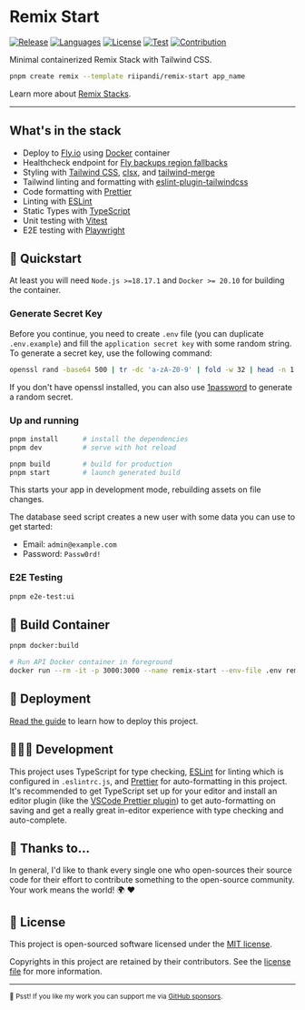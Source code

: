 # Remix Start

[![Release](https://img.shields.io/github/v/release/riipandi/remix-start?logo=remix&color=orange)](https://github.com/riipandi/remix-start/releases)
[![Languages](https://img.shields.io/github/languages/top/riipandi/remix-start)](https://github.com/riipandi/remix-start)
[![License](https://img.shields.io/github/license/riipandi/remix-start)][mit-license]
[![Test](https://github.com/riipandi/remix-start/actions/workflows/test.yml/badge.svg)](https://github.com/riipandi/remix-start/actions/workflows/test.yml)
[![Contribution](https://img.shields.io/badge/Contributions-welcome-gray.svg)](https://github.com/riipandi/remix-start/pulse)

Minimal containerized Remix Stack with Tailwind CSS.

```sh
pnpm create remix --template riipandi/remix-start app_name
```

Learn more about [Remix Stacks](https://remix.run/docs/en/main/guides/templates#stacks).

---

## What's in the stack

- Deploy to [Fly.io](https://fly.io) using [Docker](https://www.docker.com/) container
- Healthcheck endpoint for [Fly backups region fallbacks](https://fly.io/docs/reference/configuration/#services-http_checks)
- Styling with [Tailwind CSS](https://tailwindcss.com/), [clsx](https://www.npmjs.com/package/clsx), and [tailwind-merge](https://www.npmjs.com/package/tailwind-merge)
- Tailwind linting and formatting with [eslint-plugin-tailwindcss](https://www.npmjs.com/package/eslint-plugin-tailwindcss)
- Code formatting with [Prettier](https://prettier.io)
- Linting with [ESLint](https://eslint.org)
- Static Types with [TypeScript](https://typescriptlang.org)
- Unit testing with [Vitest](https://vitest.dev)
- E2E testing with [Playwright](https://playwright.dev)

## 🏁 Quickstart

At least you will need `Node.js >=18.17.1` and `Docker >= 20.10` for building the container.

### Generate Secret Key

Before you continue, you need to create `.env` file (you can duplicate `.env.example`) and
fill the `application secret key` with some random string. To generate a secret key, use
the following command:

```sh
openssl rand -base64 500 | tr -dc 'a-zA-Z0-9' | fold -w 32 | head -n 1
```

If you don't have openssl installed, you can also use [1password](https://1password.com/password-generator)
to generate a random secret.

### Up and running

```sh
pnpm install      # install the dependencies
pnpm dev          # serve with hot reload

pnpm build        # build for production
pnpm start        # launch generated build
```

This starts your app in development mode, rebuilding assets on file changes.

The database seed script creates a new user with some data you can use to get started:

- Email: `admin@example.com`
- Password: `Passw0rd!`

### E2E Testing

```sh
pnpm e2e-test:ui
```

## 🐳 Build Container

```sh
pnpm docker:build
```

```sh
# Run API Docker container in foreground
docker run --rm -it -p 3000:3000 --name remix-start --env-file .env remix-start
```

## 🚀 Deployment

[Read the guide](./DEPLOY.md) to learn how to deploy this project.

## 🧑🏻‍💻 Development

This project uses TypeScript for type checking, [ESLint](https://eslint.org/) for linting which
is configured in `.eslintrc.js`, and [Prettier](https://prettier.io/) for auto-formatting in
this project. It's recommended to get TypeScript set up for your editor and install an editor
plugin (like the [VSCode Prettier plugin](https://s.id/vscode-prettier)) to get auto-formatting
on saving and get a really great in-editor experience with type checking and auto-complete.

## 🙏 Thanks to...

In general, I'd like to thank every single one who open-sources their source code for their
effort to contribute something to the open-source community. Your work means the world! 🌍 ❤️

## 📝 License

This project is open-sourced software licensed under the [MIT license](./LICENSE).

Copyrights in this project are retained by their contributors.
See the [license file](./LICENSE) for more information.

---

<sub>🤫 Psst! If you like my work you can support me via [GitHub sponsors](https://github.com/sponsors/riipandi).</sub>

[mit-license]: https://choosealicense.com/licenses/mit/
